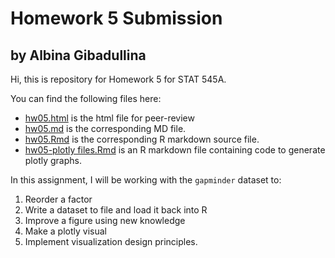 # Homework 5 Submission
## by Albina Gibadullina

Hi, this is repository for Homework 5 for STAT 545A. 

You can find the following files here:
- [hw05.html](https://rawcdn.githack.com/STAT545-UBC-students/hw05-albina23/master/hw05.html) is the html file for peer-review
- [hw05.md](https://github.com/STAT545-UBC-students/hw05-albina23/blob/master/hw05.md) is the  corresponding MD file. 
- [hw05.Rmd](https://github.com/STAT545-UBC-students/hw05-albina23/blob/master/hw05.Rmd) is the corresponding R markdown source file.
- [hw05-plotly files.Rmd](https://github.com/STAT545-UBC-students/hw05-albina23/blob/master/hw05%20-%20plotly%20files.Rmd) is an R markdown file containing code to generate plotly graphs. 

In this assignment, I will be working with the `gapminder` dataset to:
1. Reorder a factor
2. Write a dataset to file and load it back into R
3. Improve a figure using new knowledge 
4. Make a plotly visual
5. Implement visualization design principles.
